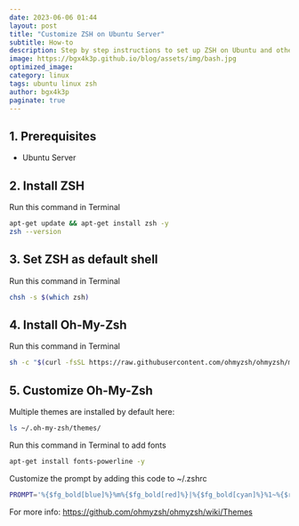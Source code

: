 ```yaml
---
date: 2023-06-06 01:44
layout: post
title: "Customize ZSH on Ubuntu Server"
subtitle: How-to
description: Step by step instructions to set up ZSH on Ubuntu and other Debian OS
image: https://bgx4k3p.github.io/blog/assets/img/bash.jpg
optimized_image:
category: linux
tags: ubuntu linux zsh
author: bgx4k3p
paginate: true
---
```


## 1. Prerequisites

- Ubuntu Server

## 2. Install ZSH

Run this command in Terminal

```bash
apt-get update && apt-get install zsh -y
zsh --version
```

## 3. Set ZSH as default shell

Run this command in Terminal

```bash
chsh -s $(which zsh)
```

## 4. Install Oh-My-Zsh

Run this command in Terminal

```bash
sh -c "$(curl -fsSL https://raw.githubusercontent.com/ohmyzsh/ohmyzsh/master/tools/install.sh)"
```

## 5. Customize Oh-My-Zsh

Multiple themes are installed by default here:

```bash
ls ~/.oh-my-zsh/themes/
```

Run this command in Terminal to add fonts

```bash
apt-get install fonts-powerline -y
```

Customize the prompt by adding this code to ~/.zshrc

```bash
PROMPT='%{$fg_bold[blue]%}%m%{$fg_bold[red]%}|%{$fg_bold[cyan]%}%1~%{$reset_color%}%{$fg_bold[red]%}|%{$reset_color%}$(git_prompt_info)%{$fg_bold[cyan]%}⇒%{$reset_color%} '
```

For more info: <https://github.com/ohmyzsh/ohmyzsh/wiki/Themes>
